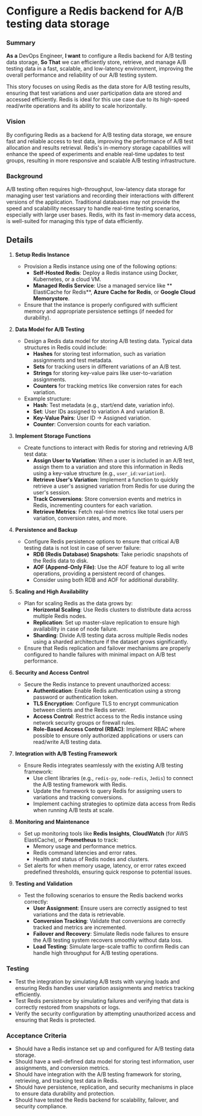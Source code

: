 
# Configure a Redis backend for A/B testing data storage
### Summary
**As a** DevOps Engineer, **I want** to configure a Redis backend for A/B testing data storage, **So That** we can efficiently store, retrieve, and manage A/B testing data in a fast, scalable, and low-latency environment, improving the overall performance and reliability of our A/B testing system.

This story focuses on using Redis as the data store for A/B testing results, ensuring that test variations and user participation data are stored and accessed efficiently. Redis is ideal for this use case due to its high-speed read/write operations and its ability to scale horizontally.

### Vision
By configuring Redis as a backend for A/B testing data storage, we ensure fast and reliable access to test data, improving the performance of A/B test allocation and results retrieval. Redis's in-memory storage capabilities will enhance the speed of experiments and enable real-time updates to test groups, resulting in more responsive and scalable A/B testing infrastructure.

### Background
A/B testing often requires high-throughput, low-latency data storage for managing user test variations and recording their interactions with different versions of the application. Traditional databases may not provide the speed and scalability necessary to handle real-time testing scenarios, especially with large user bases. Redis, with its fast in-memory data access, is well-suited for managing this type of data efficiently.

## Details

1. **Setup Redis Instance**
   - Provision a Redis instance using one of the following options:
     - **Self-Hosted Redis**: Deploy a Redis instance using Docker, Kubernetes, or a cloud VM.
     - **Managed Redis Service**: Use a managed service like ** ElastiCache for Redis**, **Azure Cache for Redis**, or **Google Cloud Memorystore**.
   - Ensure that the instance is properly configured with sufficient memory and appropriate persistence settings (if needed for durability).

2. **Data Model for A/B Testing**
   - Design a Redis data model for storing A/B testing data. Typical data structures in Redis could include:
     - **Hashes** for storing test information, such as variation assignments and test metadata.
     - **Sets** for tracking users in different variations of an A/B test.
     - **Strings** for storing key-value pairs like user-to-variation assignments.
     - **Counters** for tracking metrics like conversion rates for each variation.
   - Example structure:
     - **Hash**: Test metadata (e.g., start/end date, variation info).
     - **Set**: User IDs assigned to variation A and variation B.
     - **Key-Value Pairs**: User ID → Assigned variation.
     - **Counter**: Conversion counts for each variation.

3. **Implement Storage Functions**
   - Create functions to interact with Redis for storing and retrieving A/B test data:
     - **Assign User to Variation**: When a user is included in an A/B test, assign them to a variation and store this information in Redis using a key-value structure (e.g., `user_id:variation`).
     - **Retrieve User's Variation**: Implement a function to quickly retrieve a user's assigned variation from Redis for use during the user's session.
     - **Track Conversions**: Store conversion events and metrics in Redis, incrementing counters for each variation.
     - **Retrieve Metrics**: Fetch real-time metrics like total users per variation, conversion rates, and more.

4. **Persistence and Backup**
   - Configure Redis persistence options to ensure that critical A/B testing data is not lost in case of server failure:
     - **RDB (Redis Database) Snapshots**: Take periodic snapshots of the Redis data to disk.
     - **AOF (Append-Only File)**: Use the AOF feature to log all write operations, providing a persistent record of changes.
     - Consider using both RDB and AOF for additional durability.

5. **Scaling and High Availability**
   - Plan for scaling Redis as the data grows by:
     - **Horizontal Scaling**: Use Redis clusters to distribute data across multiple Redis nodes.
     - **Replication**: Set up master-slave replication to ensure high availability in case of node failure.
     - **Sharding**: Divide A/B testing data across multiple Redis nodes using a sharded architecture if the dataset grows significantly.
   - Ensure that Redis replication and failover mechanisms are properly configured to handle failures with minimal impact on A/B test performance.

6. **Security and Access Control**
   - Secure the Redis instance to prevent unauthorized access:
     - **Authentication**: Enable Redis authentication using a strong password or authentication token.
     - **TLS Encryption**: Configure TLS to encrypt communication between clients and the Redis server.
     - **Access Control**: Restrict access to the Redis instance using network security groups or firewall rules.
     - **Role-Based Access Control (RBAC)**: Implement RBAC where possible to ensure only authorized applications or users can read/write A/B testing data.

7. **Integration with A/B Testing Framework**
   - Ensure Redis integrates seamlessly with the existing A/B testing framework:
     - Use client libraries (e.g., `redis-py`, `node-redis`, `Jedis`) to connect the A/B testing framework with Redis.
     - Update the framework to query Redis for assigning users to variations and tracking conversions.
     - Implement caching strategies to optimize data access from Redis when running A/B tests at scale.

8. **Monitoring and Maintenance**
   - Set up monitoring tools like **Redis Insights**, **CloudWatch** (for AWS ElastiCache), or **Prometheus** to track:
     - Memory usage and performance metrics.
     - Redis command latencies and error rates.
     - Health and status of Redis nodes and clusters.
   - Set alerts for when memory usage, latency, or error rates exceed predefined thresholds, ensuring quick response to potential issues.

9. **Testing and Validation**
   - Test the following scenarios to ensure the Redis backend works correctly:
     - **User Assignment**: Ensure users are correctly assigned to test variations and the data is retrievable.
     - **Conversion Tracking**: Validate that conversions are correctly tracked and metrics are incremented.
     - **Failover and Recovery**: Simulate Redis node failures to ensure the A/B testing system recovers smoothly without data loss.
     - **Load Testing**: Simulate large-scale traffic to confirm Redis can handle high throughput for A/B testing operations.

### Testing
- Test the integration by simulating A/B tests with varying loads and ensuring Redis handles user variation assignments and metrics tracking efficiently.
- Test Redis persistence by simulating failures and verifying that data is correctly restored from snapshots or logs.
- Verify the security configuration by attempting unauthorized access and ensuring that Redis is protected.

### Acceptance Criteria
- Should have a Redis instance set up and configured for A/B testing data storage.
- Should have a well-defined data model for storing test information, user assignments, and conversion metrics.
- Should have integration with the A/B testing framework for storing, retrieving, and tracking test data in Redis.
- Should have persistence, replication, and security mechanisms in place to ensure data durability and protection.
- Should have tested the Redis backend for scalability, failover, and security compliance.
